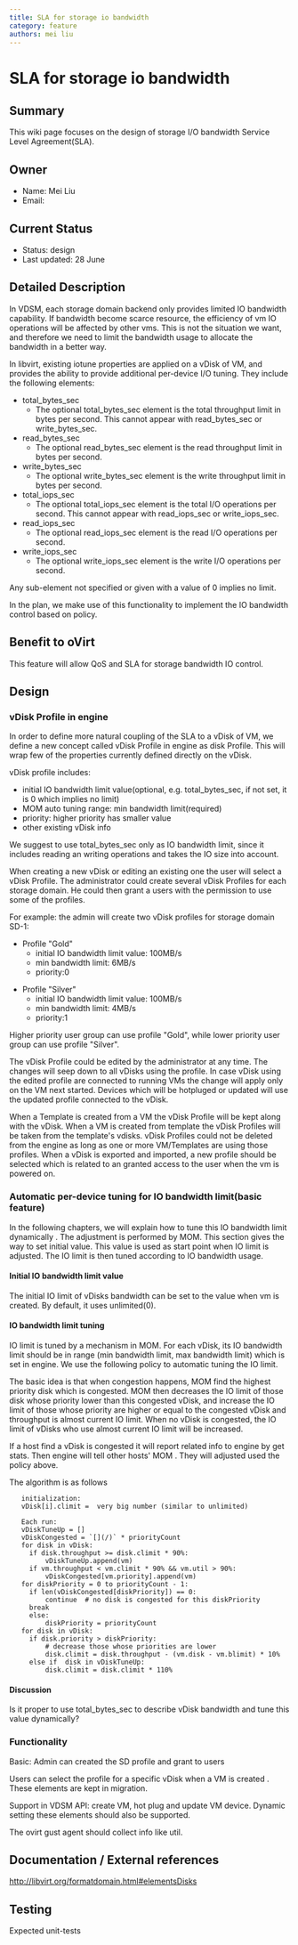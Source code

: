 ```yaml
---
title: SLA for storage io bandwidth
category: feature
authors: mei liu
---
```


# SLA for storage io bandwidth

## Summary

This wiki page focuses on the design of storage I/O bandwidth Service Level Agreement(SLA).

## Owner

*   Name: Mei Liu
*   Email: <liumbj at linux dot vnet dot ibm dot com>

## Current Status

*   Status: design
*   Last updated: 28 June

## Detailed Description

In VDSM, each storage domain backend only provides limited IO bandwidth capability. If bandwidth become scarce resource, the efficiency of vm IO operations will be affected by other vms. This is not the situation we want, and therefore we need to limit the bandwidth usage to allocate the bandwidth in a better way.

In libvirt, existing iotune properties are applied on a vDisk of VM, and provides the ability to provide additional per-device I/O tuning. They include the following elements:

*   total_bytes_sec
    -   The optional total_bytes_sec element is the total throughput limit in bytes per second. This cannot appear with read_bytes_sec or write_bytes_sec.
*   read_bytes_sec
    -   The optional read_bytes_sec element is the read throughput limit in bytes per second.
*   write_bytes_sec
    -   The optional write_bytes_sec element is the write throughput limit in bytes per second.
*   total_iops_sec
    -   The optional total_iops_sec element is the total I/O operations per second. This cannot appear with read_iops_sec or write_iops_sec.
*   read_iops_sec
    -   The optional read_iops_sec element is the read I/O operations per second.
*   write_iops_sec
    -   The optional write_iops_sec element is the write I/O operations per second.

Any sub-element not specified or given with a value of 0 implies no limit.

In the plan, we make use of this functionality to implement the IO bandwidth control based on policy.

## Benefit to oVirt

This feature will allow QoS and SLA for storage bandwidth IO control.

## Design

### vDisk Profile in engine

In order to define more natural coupling of the SLA to a vDisk of VM, we define a new concept called vDisk Profile in engine as disk Profile. This will wrap few of the properties currently defined directly on the vDisk.

vDisk profile includes:

*   initial IO bandwidth limit value(optional, e.g. total_bytes_sec, if not set, it is 0 which implies no limit)
*   MOM auto tuning range: min bandwidth limit(required)
*   priority: higher priority has smaller value
*   other existing vDisk info

We suggest to use total_bytes_sec only as IO bandwidth limit, since it includes reading an writing operations and takes the IO size into account.

When creating a new vDisk or editing an existing one the user will select a vDisk Profile. The administrator could create several vDisk Profiles for each storage domain. He could then grant a users with the permission to use some of the profiles.

For example: the admin will create two vDisk profiles for storage domain SD-1:

*   Profile "Gold"
    -   initial IO bandwidth limit value: 100MB/s
    -   min bandwidth limit: 6MB/s
    -   priority:0

<!-- -->

*   Profile "Silver"
    -   initial IO bandwidth limit value: 100MB/s
    -   min bandwidth limit: 4MB/s
    -   priority:1

Higher priority user group can use profile "Gold", while lower priority user group can use profile "Silver".

The vDisk Profile could be edited by the administrator at any time. The changes will seep down to all vDisks using the profile. In case vDisk using the edited profile are connected to running VMs the change will apply only on the VM next started. Devices which will be hotpluged or updated will use the updated profile connected to the vDisk.

When a Template is created from a VM the vDisk Profile will be kept along with the vDisk. When a VM is created from template the vDisk Profiles will be taken from the template's vdisks. vDisk Profiles could not be deleted from the engine as long as one or more VM/Templates are using those profiles. When a vDisk is exported and imported, a new profile should be selected which is related to an granted access to the user when the vm is powered on.

### Automatic per-device tuning for IO bandwidth limit(basic feature)

In the following chapters, we will explain how to tune this IO bandwidth limit dynamically . The adjustment is performed by MOM. This section gives the way to set initial value. This value is used as start point when IO limit is adjusted. The IO limit is then tuned according to IO bandwidth usage.

#### Initial IO bandwidth limit value

The initial IO limit of vDisks bandwidth can be set to the value when vm is created. By default, it uses unlimited(0).

#### IO bandwidth limit tuning

IO limit is tuned by a mechanism in MOM. For each vDisk, its IO bandwidth limit should be in range (min bandwidth limit, max bandwidth limit) which is set in engine. We use the following policy to automatic tuning the IO limit.

The basic idea is that when congestion happens, MOM find the highest priority disk which is congested. MOM then decreases the IO limit of those disk whose priority lower than this congested vDisk, and increase the IO limit of those whose priority are higher or equal to the congested vDisk and throughput is almost current IO limit. When no vDisk is congested, the IO limit of vDisks who use almost current IO limit will be increased.

If a host find a vDisk is congested it will report related info to engine by get stats. Then engine will tell other hosts' MOM . They will adjusted used the policy above.

The algorithm is as follows

       initialization:
       vDisk[i].climit =  very big number (similar to unlimited)

       Each run:
       vDiskTuneUp = []
       vDiskCongested = `[](/)` * priorityCount  
       for disk in vDisk:
         if disk.throughput >= disk.climit * 90%:
             vDiskTuneUp.append(vm)
         if vm.throughput < vm.climit * 90% && vm.util > 90%:
             vDiskCongested[vm.priority].append(vm) 
       for diskPriority = 0 to priorityCount - 1:
         if len(vDiskCongested[diskPriority]) == 0:
             continue  # no disk is congested for this diskPriority
         break  
         else:
             diskPriority = priorityCount
       for disk in vDisk:
         if disk.priority > diskPriority:
             # decrease those whose priorities are lower
             disk.climit = disk.throughput - (vm.disk - vm.blimit) * 10%
         else if  disk in vDiskTuneUp:
             disk.climit = disk.climit * 110%

#### Discussion

Is it proper to use total_bytes_sec to describe vDisk bandwidth and tune this value dynamically?

### Functionality

Basic: Admin can created the SD profile and grant to users

Users can select the profile for a specific vDisk when a VM is created . These elements are kept in migration.

Support in VDSM API: create VM, hot plug and update VM device. Dynamic setting these elements should also be supported.

The ovirt gust agent should collect info like util.

## Documentation / External references

<http://libvirt.org/formatdomain.html#elementsDisks>

## Testing

Expected unit-tests
